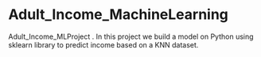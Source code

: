 # Adult_Income_MachineLearning
Adult_Income_MLProject . In this project we build a model on Python using sklearn library to predict income based on a KNN dataset. 
